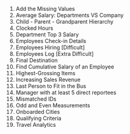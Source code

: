 1. Add the Missing Values
2. Average Salary: Departments VS Company
3. Child - Parent - Grandparent Hierarchy
4. Clocked Hours
5. Department Top 3 Salary
6. Employees Check-in Details
7. Employees Hiring [Difficult]
8. Employees Log [Extra Difficult]
9. Final Destination
10. Find Cumulative Salary of an Employee
11. Highest-Grossing Items
12. Increasing Sales Revenue
13. Last Person to Fit in the Bus
14. Manager with at least 5 direct reportees
15. Mismatched IDs
16. Odd and Even Measurements
17. Onboarded Cities
18. Qualifying Criteria
19. Travel Analytics